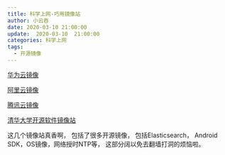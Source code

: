 ```yaml
---
title: 科学上网-巧用镜像站
author: 小云吞
date: 2020-03-10 21:00:00
update:  2020-03-10  21:00:00
categories: 科学上网
tags: 
  - 开源镜像
---
```


[华为云镜像](https://mirrors.huaweicloud.com/)

[阿里云镜像](https://developer.aliyun.com/mirror/)

[腾讯云镜像](https://mirrors.cloud.tencent.com/)

[清华大学开源软件镜像站](https://mirror.tuna.tsinghua.edu.cn/)

这几个镜像站真香啊， 包括了很多开源镜像， 包括Elasticsearch， Android SDK，OS镜像，网络授时NTP等， 这部分阔以免去翻墙打洞的烦恼啦。